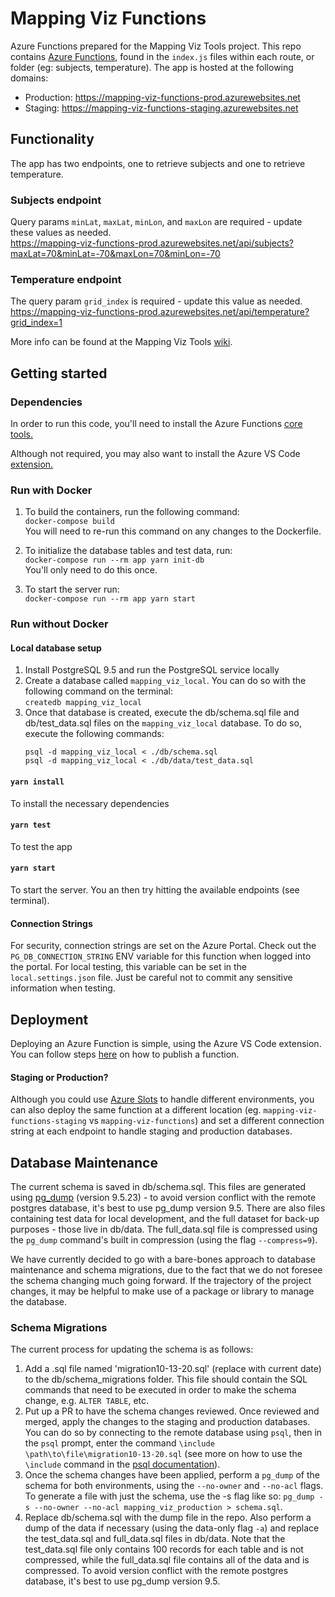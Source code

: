 # Mapping Viz Functions
Azure Functions prepared for the Mapping Viz Tools project. This repo contains [Azure Functions](https://docs.microsoft.com/en-us/azure/azure-functions/), found in the `index.js` files within each route, or folder (eg: subjects, temperature). The app is hosted at the following domains:  
* Production: https://mapping-viz-functions-prod.azurewebsites.net
* Staging: https://mapping-viz-functions-staging.azurewebsites.net

## Functionality 
The app has two endpoints, one to retrieve subjects and one to retrieve temperature.  
### Subjects endpoint
Query params `minLat`, `maxLat`, `minLon`, and `maxLon` are required - update these values as needed.  
https://mapping-viz-functions-prod.azurewebsites.net/api/subjects?maxLat=70&minLat=-70&maxLon=70&minLon=-70  
### Temperature endpoint 
The query param `grid_index` is required - update this value as needed.  
https://mapping-viz-functions-prod.azurewebsites.net/api/temperature?grid_index=1

More info can be found at the Mapping Viz Tools [wiki](https://github.com/zooniverse/mapping-viz-tools/wiki/What-are-Azure-Functions%3F).

## Getting started
### Dependencies
In order to run this code, you'll need to install the Azure Functions [core tools.](https://docs.microsoft.com/en-us/azure/azure-functions/functions-run-local?tabs=macos%2Ccsharp%2Cbash#v2)

Although not required, you may also want to install the Azure VS Code [extension.](https://code.visualstudio.com/docs/azure/extensions)

### Run with Docker
1. To build the containers, run the following command:  
  `docker-compose build`  
  You will need to re-run this command on any changes to the Dockerfile.
  
2. To initialize the database tables and test data, run:  
  `docker-compose run --rm app yarn init-db`  
  You'll only need to do this once.
  
3. To start the server run:  
  `docker-compose run --rm app yarn start`
  
### Run without Docker
#### Local database setup
1. Install PostgreSQL 9.5 and run the PostgreSQL service locally 
2. Create a database called `mapping_viz_local`. You can do so with the following command on the terminal:  
`createdb mapping_viz_local`
3. Once that database is created, execute the db/schema.sql file and db/test_data.sql files on the `mapping_viz_local` database. To do so, execute the following commands:
   ```
   psql -d mapping_viz_local < ./db/schema.sql
   psql -d mapping_viz_local < ./db/data/test_data.sql 
   ```

#### `yarn install`
To install the necessary dependencies

#### `yarn test`
To test the app

#### `yarn start`
To start the server. You an then try hitting the available endpoints (see terminal).

#### Connection Strings
For security, connection strings are set on the Azure Portal. Check out the `PG_DB_CONNECTION_STRING` ENV variable for this function when logged into the portal. For local testing, this variable can be set in the `local.settings.json` file. Just be careful not to commit any sensitive information when testing. 

## Deployment
Deploying an Azure Function is simple, using the Azure VS Code extension. You can follow steps [here](https://docs.microsoft.com/en-us/azure/azure-functions/functions-create-first-function-vs-code?pivots=programming-language-javascript#publish-the-project-to-azure) on how to publish a function. 

#### Staging or Production?
Although you could use [Azure Slots](https://docs.microsoft.com/en-us/azure/azure-functions/functions-deployment-slots) to handle different environments, you can also deploy the same function at a different location (eg. `mapping-viz-functions-staging` vs `mapping-viz-functions`) and set a different connection string at each endpoint to handle staging and production databases.

## Database Maintenance
The current schema is saved in db/schema.sql. This files are generated using [pg_dump](https://www.postgresql.org/docs/9.5/app-pgdump.html) (version 9.5.23) - to avoid version conflict with the remote postgres database, it's best to use pg_dump version 9.5. There are also files containing test data for local development, and the full dataset for back-up purposes - those live in db/data. The full_data.sql file is compressed using the `pg_dump` command's built in compression (using the flag `--compress=9`).

We have currently decided to go with a bare-bones approach to database maintenance and schema migrations, due to the fact that we do not foresee the schema changing much going forward. If the trajectory of the project changes, it may be helpful to make use of a package or library to manage the database.

### Schema Migrations
The current process for updating the schema is as follows:
1. Add a .sql file named 'migration10-13-20.sql' (replace with current date) to the db/schema_migrations folder. This file should contain the SQL commands that need to be executed in order to make the schema change, e.g. `ALTER TABLE`, etc.
2. Put up a PR to have the schema changes reviewed. Once reviewed and merged, apply the changes to the staging and production databases. You can do so by connecting to the remote database using `psql`, then in the `psql` prompt, enter the command `\include \path\to\file\migration10-13-20.sql` (see more on how to use the `\include` command in the [psql documentation](https://www.postgresql.org/docs/9.5/app-psql.html)).
3. Once the schema changes have been applied, perform a `pg_dump` of the schema for both environments, using the `--no-owner` and `--no-acl` flags. To generate a file with just the schema, use the -s flag like so: `pg_dump -s --no-owner --no-acl mapping_viz_production > schema.sql`. 
4. Replace db/schema.sql with the dump file in the repo. Also perform a dump of the data if necessary (using the data-only flag `-a`) and replace the test_data.sql and full_data.sql files in db/data. Note that the test_data.sql file only contains 100 records for each table and is not compressed, while the full_data.sql file contains all of the data and is compressed. To avoid version conflict with the remote postgres database, it's best to use pg_dump version 9.5. 
